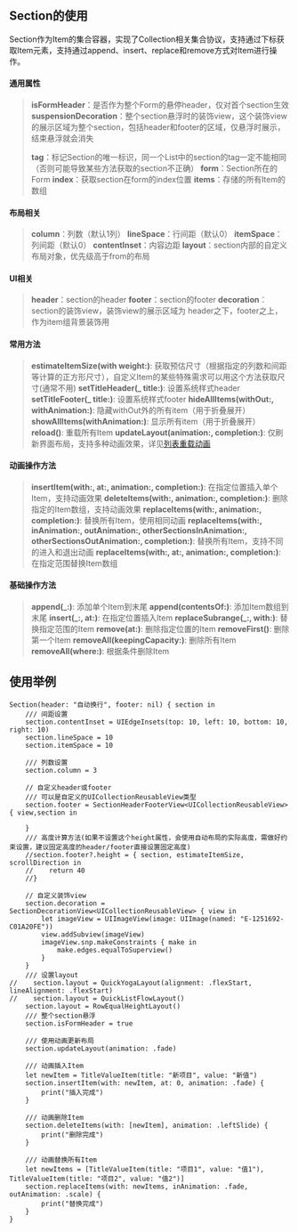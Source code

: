 ## Section的使用

Section作为Item的集合容器，实现了Collection相关集合协议，支持通过下标获取Item元素，支持通过append、insert、replace和remove方式对Item进行操作。

####  通用属性

> **isFormHeader**：是否作为整个Form的悬停header，仅对首个section生效
> **suspensionDecoration**：整个section悬浮时的装饰view，这个装饰view的展示区域为整个section，包括header和footer的区域，仅悬浮时展示，结束悬浮就会消失
>
> **tag**：标记Section的唯一标识，同一个List中的section的tag一定不能相同（否则可能导致某些方法获取的section不正确）
> **form**：Section所在的Form
> **index**：获取section在form的index位置
> **items**：存储的所有Item的数组

#### 布局相关

> **column**：列数（默认1列）
> **lineSpace**：行间距（默认0）
> **itemSpace**：列间距（默认0）
> **contentInset**：内容边距
> **layout**：section内部的自定义布局对象，优先级高于from的布局

#### UI相关
> **header**：section的header
> **footer**：section的footer
> **decoration**：section的装饰view，装饰view的展示区域为 header之下，footer之上，作为item组背景装饰用

#### 常用方法
> **estimateItemSize(with weight:)**: 获取预估尺寸（根据指定的列数和间距等计算的正方形尺寸），自定义Item的某些特殊需求可以用这个方法获取尺寸(通常不用)
> **setTitleHeader(_ title:)**: 设置系统样式header
> **setTitleFooter(_ title:)**: 设置系统样式footer
> **hideAllItems(withOut:, withAnimation:)**: 隐藏withOut外的所有item（用于折叠展开）
> **showAllItems(withAnimation:)**: 显示所有item（用于折叠展开）
> **reload()**: 重载所有Item
> **updateLayout(animation:, completion:)**: 仅刷新界面布局，支持多种动画效果，详见[列表重载动画](./ListReloadAnimation_CN.md)

#### 动画操作方法
> **insertItem(with:, at:, animation:, completion:)**: 在指定位置插入单个Item，支持动画效果
> **deleteItems(with:, animation:, completion:)**: 删除指定的Item数组，支持动画效果
> **replaceItems(with:, animation:, completion:)**: 替换所有Item，使用相同动画
> **replaceItems(with:, inAnimation:, outAnimation:, otherSectionsInAnimation:, otherSectionsOutAnimation:, completion:)**: 替换所有Item，支持不同的进入和退出动画
> **replaceItems(with:, at:, animation:, completion:)**: 在指定范围替换Item数组

#### 基础操作方法
> **append(_:)**: 添加单个Item到末尾
> **append(contentsOf:)**: 添加Item数组到末尾
> **insert(_:, at:)**: 在指定位置插入Item
> **replaceSubrange(_:, with:)**: 替换指定范围的Item
> **remove(at:)**: 删除指定位置的Item
> **removeFirst()**: 删除第一个Item
> **removeAll(keepingCapacity:)**: 删除所有Item
> **removeAll(where:)**: 根据条件删除Item

## 使用举例
```
Section(header: "自动换行", footer: nil) { section in
    /// 间距设置
    section.contentInset = UIEdgeInsets(top: 10, left: 10, bottom: 10, right: 10)
    section.lineSpace = 10
    section.itemSpace = 10

    /// 列数设置
    section.column = 3

    // 自定义header或footer
    /// 可以是自定义的UICollectionReusableView类型
    section.footer = SectionHeaderFooterView<UICollectionReusableView> { view,section in
        
    }
    /// 高度计算方法(如果不设置这个height属性，会使用自动布局的实际高度，需做好约束设置，建议固定高度的header/footer直接设置固定高度)
    //section.footer?.height = { section, estimateItemSize, scrollDirection in
    //    return 40
    //}

    // 自定义装饰view
    section.decoration = SectionDecorationView<UICollectionReusableView> { view in
        let imageView = UIImageView(image: UIImage(named: "E-1251692-C01A20FE"))
        view.addSubview(imageView)
        imageView.snp.makeConstraints { make in
            make.edges.equalToSuperview()
        }
    }
    /// 设置layout
//    section.layout = QuickYogaLayout(alignment: .flexStart, lineAlignment: .flexStart)
//    section.layout = QuickListFlowLayout()
    section.layout = RowEqualHeightLayout()
    /// 整个section悬浮
    section.isFormHeader = true
    
    /// 使用动画更新布局
    section.updateLayout(animation: .fade)
    
    /// 动画插入Item
    let newItem = TitleValueItem(title: "新项目", value: "新值")
    section.insertItem(with: newItem, at: 0, animation: .fade) {
        print("插入完成")
    }
    
    /// 动画删除Item
    section.deleteItems(with: [newItem], animation: .leftSlide) {
        print("删除完成")
    }
    
    /// 动画替换所有Item
    let newItems = [TitleValueItem(title: "项目1", value: "值1"), TitleValueItem(title: "项目2", value: "值2")]
    section.replaceItems(with: newItems, inAnimation: .fade, outAnimation: .scale) {
        print("替换完成")
    }
}
```
